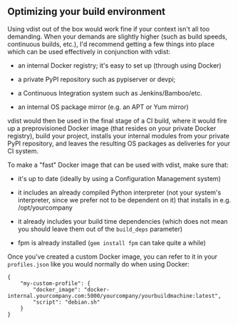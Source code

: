 ## Optimizing your build environment
Using vdist out of the box would work fine if your context isn't all too
demanding. When your demands are slightly higher (such as build speeds,
continuous builds, etc.), I'd recommend getting a few things into place which
can be used effectively in conjunction with vdist:
- an internal Docker registry; it's easy to set up (through using Docker)

- a private PyPI repository such as pypiserver or devpi;

- a Continuous Integration system such as Jenkins/Bamboo/etc.

- an internal OS package mirror (e.g. an APT or Yum mirror)

vdist would then be used in the final stage of a CI build, where it would fire
up a preprovisioned Docker image (that resides on your private Docker registry),
build your project, installs your internal modules from your private PyPI
repository, and leaves the resulting OS packages as deliveries for your CI
system.

To make a "fast" Docker image that can be used with vdist, make sure that:

- it's up to date (ideally by using a Configuration Management system)

- it includes an already compiled Python interpreter (not your system's
interpreter, since we prefer not to be dependent on it) that installs in
e.g. /opt/yourcompany

- it already includes your build time dependencies (which does not mean you
should leave them out of the `build_deps` parameter)
 
- fpm is already installed (`gem install fpm` can take quite a while)

Once you've created a custom Docker image, you can refer to it in your
`profiles.json` like you would normally do when using Docker:
```
{
    "my-custom-profile": {
        "docker_image": "docker-internal.yourcompany.com:5000/yourcompany/yourbuildmachine:latest",
        "script": "debian.sh"
    }
}
```

